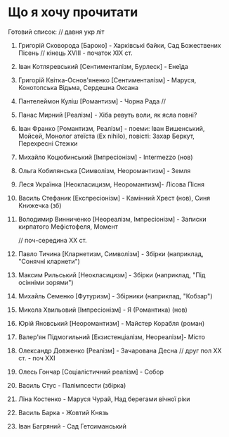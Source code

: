 # Що я хочу прочитати

Готовий список:
	// давня укр літ

1. Григорій Сковорода [Бароко] - Харківські байки, Сад Божествених Пісень
     // кінець XVIII - початок XIX ст.

2. Іван Котляревський [Сентименталізм, Бурлеск] - Енеїда

3. Григорій Квітка-Основ'яненко [Сентименталізм] - Маруся, Конотопська Відьма, Сердешна Оксана

4. Пантелеймон Куліш [Романтизм] - Чорна Рада
   // 

5. Панас Мирний [Реалізм] - Хіба ревуть воли, як ясла повні?

6. Іван Франко [Романтизм, Реалізм] - поеми: Іван Вишенський, Мойсей, Монолог атеїста (Ex nihilo), повісті: Захар Беркут, Перехресні Стежки

7. Михайло Коцюбинський [Імпресіонізм] - Intermezzo (нов) 

8. Ольга Кобилянська [Символізм, Неоромантизм] - Земля

9. Леся Українка [Неокласицизм, Неоромантизм]- Лісова Пісня

10. Василь Стефаник [Експресіонізм] - Камінний Хрест (нов), Синя Книжечка (зб)

11. Володимир Винниченко [Неореалізм, Імпресіонізм] - Записки кирпатого Мефістофеля, Момент

      // поч-середина XX ст.

12. Павло Тичина [Кларнетизм, Символізм] - Збірки (наприклад, "Сонячні кларнети")

13. Максим Рильський [Неокласицизм] - Збірки (наприклад, "Під осінніми зорями")

14. Михайль Семенко [Футуризм] - Збірники (наприклад, "Кобзар")

15. Микола Хвильовий [Імпресіонізм] - Я (Романтика) (нов)

16. Юрій Яновський [Неоромантизм] - Майстер Корабля (роман)

17. Валер'ян Підмогильний [Екзистенціалізм, Неореалізм]- Місто

18. Олександр Довженко [Реалізм] - Зачарована Десна
      // друг пол ХХ ст. - поч ХХІ

19. Олесь Гончар [Соціалістичний реалізм] - Собор

20. Василь Стус - Палімпсести (збірка)

21. Ліна Костенко - Маруся Чурай, Над берегами вічної ріки

22. Василь Барка - Жовтий Князь

23. Іван Багряний - Сад Гетсиманський

